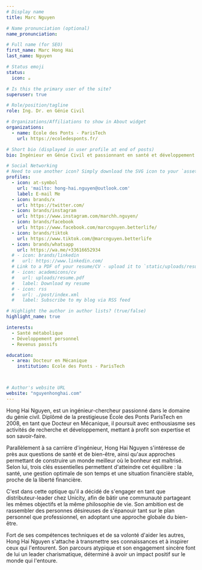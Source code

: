```yaml
---
# Display name
title: Marc Nguyen

# Name pronunciation (optional)
name_pronunciation: 

# Full name (for SEO)
first_name: Marc Hong Hai
last_name: Nguyen

# Status emoji
status:
  icon: ☕️

# Is this the primary user of the site?
superuser: true

# Role/position/tagline
role: Ing. Dr. en Génie Civil

# Organizations/Affiliations to show in About widget
organizations:
  - name: Ecole des Ponts - ParisTech
    url: https://ecoledesponts.fr/

# Short bio (displayed in user profile at end of posts)
bio: Ingénieur en Génie Civil et passionnant en santé et développement personnel.

# Social Networking
# Need to use another icon? Simply download the SVG icon to your `assets/media/icons/` folder.
profiles:
  - icon: at-symbol
    url: 'mailto: hong-hai.nguyen@outlook.com'
    label: E-mail Me
  - icon: brands/x
    url: https://twitter.com/
  - icon: brands/instagram
    url: https://www.instagram.com/marchh.nguyen/
  - icon: brands/facebook
    url: https://www.facebook.com/marcnguyen.betterlife/
  - icon: brands/tiktok
    url: https://www.tiktok.com/@marcnguyen.betterlife
  - icon: brands/whatsapp
    url: https://wa.me/+33616652934
  # - icon: brands/linkedin
  #   url: https://www.linkedin.com/
  # Link to a PDF of your resume/CV - upload it to `static/uploads/resume.pdf`
  # - icon: academicons/cv
  #   url: uploads/resume.pdf
  #   label: Download my resume
  # - icon: rss
  #   url: ./post/index.xml
  #   label: Subscribe to my blog via RSS feed

# Highlight the author in author lists? (true/false)
highlight_name: true

interests:
  - Santé métabolique
  - Développement personnel
  - Revenus passifs

education:
  - area: Docteur en Mécanique
    institution: Ecole des Ponts - ParisTech



# Author's website URL
website: "nguyenhonghai.com"
---
```


Hong Hai Nguyen, est un ingénieur-chercheur passionné dans le domaine du génie civil. Diplômé de la prestigieuse École des Ponts ParisTech en 2008, en tant que Docteur en Mécanique, il poursuit avec enthousiasme ses activités de recherche et développement, mettant à profit son expertise et son savoir-faire.

Parallèlement à sa carrière d'ingénieur, Hong Hai Nguyen s'intéresse de près aux questions de santé et de bien-être, ainsi qu'aux approches permettant de construire un monde meilleur où le bonheur est maîtrisé. Selon lui, trois clés essentielles permettent d'atteindre cet équilibre : la santé, une gestion optimale de son temps et une situation financière stable, proche de la liberté financière. 

C'est dans cette optique qu'il a décidé de s'engager en tant que distributeur-leader chez Unicity, afin de bâtir une communauté partageant les mêmes objectifs et la même philosophie de vie. Son ambition est de rassembler des personnes désireuses de s'épanouir tant sur le plan personnel que professionnel, en adoptant une approche globale du bien-être.

Fort de ses compétences techniques et de sa volonté d'aider les autres, Hong Hai Nguyen s'attache à transmettre ses connaissances et à inspirer ceux qui l'entourent. Son parcours atypique et son engagement sincère font de lui un leader charismatique, déterminé à avoir un impact positif sur le monde qui l'entoure.

